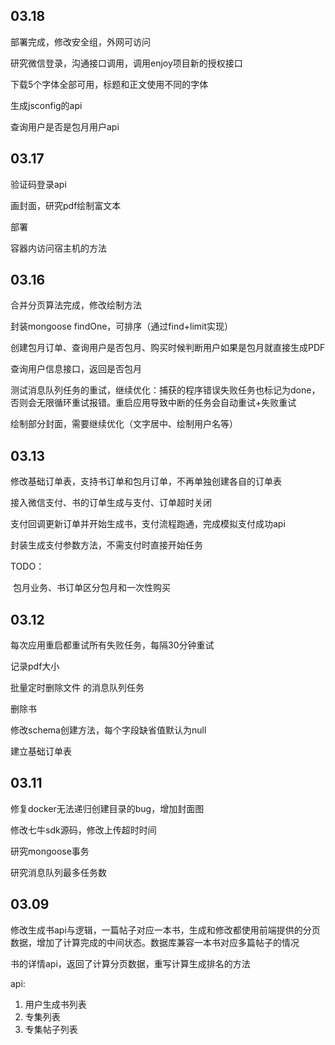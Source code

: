 ## 03.18

部署完成，修改安全组，外网可访问

研究微信登录，沟通接口调用，调用enjoy项目新的授权接口

下载5个字体全部可用，标题和正文使用不同的字体

生成jsconfig的api

查询用户是否是包月用户api

## 03.17

验证码登录api

画封面，研究pdf绘制富文本

部署

容器内访问宿主机的方法

## 03.16

合并分页算法完成，修改绘制方法

封装mongoose findOne，可排序（通过find+limit实现）

创建包月订单、查询用户是否包月、购买时候判断用户如果是包月就直接生成PDF

查询用户信息接口，返回是否包月

测试消息队列任务的重试，继续优化：捕获的程序错误失败任务也标记为done，否则会无限循环重试报错。重启应用导致中断的任务会自动重试+失败重试

绘制部分封面，需要继续优化（文字居中、绘制用户名等）

## 03.13

修改基础订单表，支持书订单和包月订单，不再单独创建各自的订单表

接入微信支付、书的订单生成与支付、订单超时关闭

支付回调更新订单并开始生成书，支付流程跑通，完成模拟支付成功api

封装生成支付参数方法，不需支付时直接开始任务

TODO：

​	包月业务、书订单区分包月和一次性购买

## 03.12

每次应用重启都重试所有失败任务，每隔30分钟重试

记录pdf大小

批量定时删除文件 的消息队列任务

删除书

修改schema创建方法，每个字段缺省值默认为null

建立基础订单表

## 03.11

修复docker无法递归创建目录的bug，增加封面图

修改七牛sdk源码，修改上传超时时间

研究mongoose事务

研究消息队列最多任务数

## 03.09

修改生成书api与逻辑，一篇帖子对应一本书，生成和修改都使用前端提供的分页数据，增加了计算完成的中间状态。数据库兼容一本书对应多篇帖子的情况

书的详情api，返回了计算分页数据，重写计算生成排名的方法

api:

1. 用户生成书列表
2. 专集列表
3. 专集帖子列表


